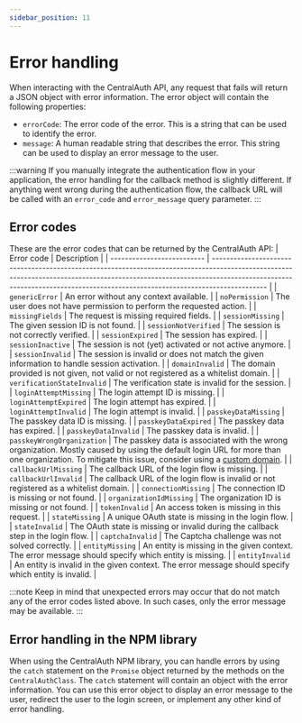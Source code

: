 ```yaml
---
sidebar_position: 11
---
```


# Error handling

When interacting with the CentralAuth API, any request that fails will return a JSON object with error information. The error object will contain the following properties:
- `errorCode`: The error code of the error. This is a string that can be used to identify the error.
- `message`: A human readable string that describes the error. This string can be used to display an error message to the user.

:::warning
If you manually integrate the authentication flow in your application, the error handling for the callback method is slightly different. If anything went wrong during the authentication flow, the callback URL will be called with an `error_code` and `error_message` query parameter. 
:::

## Error codes
These are the error codes that can be returned by the CentralAuth API:
| Error code                 | Description                                                                                                                                                                                                                                               |
| -------------------------- | --------------------------------------------------------------------------------------------------------------------------------------------------------------------------------------------------------------------------------------------------------- |
| `genericError`             | An error without any context available.                                                                                                                                                                                                                   |
| `noPermission`             | The user does not have permission to perform the requested action.                                                                                                                                                                                        |
| `missingFields`            | The request is missing required fields.                                                                                                                                                                                                                   |
| `sessionMissing`           | The given session ID is not found.                                                                                                                                                                                                                        |
| `sessionNotVerified`       | The session is not correctly verified.                                                                                                                                                                                                                    |
| `sessionExpired`           | The session has expired.                                                                                                                                                                                                                                  |
| `sessionInactive`          | The session is not (yet) activated or not active anymore.                                                                                                                                                                                                 |
| `sessionInvalid`           | The session is invalid or does not match the given information to handle session activation.                                                                                                                                                              |
| `domainInvalid`            | The domain provided is not given, not valid or not registered as a whitelist domain.                                                                                                                                                                      |
| `verificationStateInvalid` | The verification state is invalid for the session.                                                                                                                                                                                                        |
| `loginAttemptMissing`      | The login attempt ID is missing.                                                                                                                                                                                                                          |
| `loginAttemptExpired`      | The login attempt has expired.                                                                                                                                                                                                                            |
| `loginAttemptInvalid`      | The login attempt is invalid.                                                                                                                                                                                                                             |
| `passkeyDataMissing`       | The passkey data ID is missing.                                                                                                                                                                                                                           |
| `passkeyDataExpired`       | The passkey data has expired.                                                                                                                                                                                                                             |
| `passkeyDataInvalid`       | The passkey data is invalid.                                                                                                                                                                                                                              |
| `passkeyWrongOrganization` | The passkey data is associated with the wrong organization. Mostly caused by using the default login URL for more than one organization. To mitigate this issue, consider using a [custom domain](/admin/dashboard/organization/settings#custom-domains). |
| `callbackUrlMissing`       | The callback URL of the login flow is missing.                                                                                                                                                                                                            |
| `callbackUrlInvalid`       | The callback URL of the login flow is invalid or not registered as a whitelist domain.                                                                                                                                                                    |
| `connectionMissing`        | The connection ID is missing or not found.                                                                                                                                                                                                                |
| `organizationIdMissing`    | The organization ID is missing or not found.                                                                                                                                                                                                              |
| `tokenInvalid`             | An access token is missing in this request.                                                                                                                                                                                                               |
| `stateMissing`             | A unique OAuth state is missing in the login flow.                                                                                                                                                                                                        |
| `stateInvalid`             | The OAuth state is missing or invalid during the callback step in the login flow.                                                                                                                                                                         |
| `captchaInvalid`           | The Captcha challenge was not solved correctly.                                                                                                                                                                                                           |
| `entityMissing`            | An entity is missing in the given context. The error message should specify which entity is missing.                                                                                                                                                      |
| `entityInvalid`            | An entity is invalid in the given context. The error message should specify which entity is invalid.                                                                                                                                                      |

:::note
Keep in mind that unexpected errors may occur that do not match any of the error codes listed above. In such cases, only the error message may be available.
:::

## Error handling in the NPM library
When using the CentralAuth NPM library, you can handle errors by using the `catch` statement on the `Promise` object returned by the methods on the `CentralAuthClass`. The `catch` statement will contain an object with the error information. You can use this error object to display an error message to the user, redirect the user to the login screen, or implement any other kind of error handling.